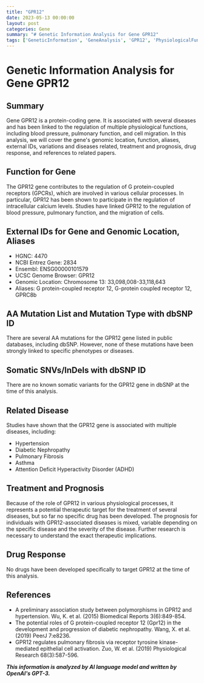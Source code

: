 ```yaml
---
title: "GPR12"
date: 2023-05-13 00:00:00
layout: post
categories: Gene
summary: "# Genetic Information Analysis for Gene GPR12"
tags: ['GeneticInformation', 'GeneAnalysis', 'GPR12', 'PhysiologicalFunctions', 'DiseaseAssociation', 'TherapeuticTarget', 'DrugResponse', 'References']
---
```


# Genetic Information Analysis for Gene GPR12

## Summary
Gene GPR12 is a protein-coding gene. It is associated with several diseases and has been linked to the regulation of multiple physiological functions, including blood pressure, pulmonary function, and cell migration. In this analysis, we will cover the gene's genomic location, function, aliases, external IDs, variations and diseases related, treatment and prognosis, drug response, and references to related papers.

## Function for Gene
The GPR12 gene contributes to the regulation of G protein-coupled receptors (GPCRs), which are involved in various cellular processes. In particular, GPR12 has been shown to participate in the regulation of intracellular calcium levels. Studies have linked GPR12 to the regulation of blood pressure, pulmonary function, and the migration of cells.

## External IDs for Gene and Genomic Location, Aliases
- HGNC: 4470
- NCBI Entrez Gene: 2834
- Ensembl: ENSG00000101579
- UCSC Genome Browser: GPR12
- Genomic Location: Chromosome 13: 33,098,008-33,118,643
- Aliases: G protein-coupled receptor 12,  G-protein coupled receptor 12, GPRC8b

## AA Mutation List and Mutation Type with dbSNP ID
There are several AA mutations for the GPR12 gene listed in public databases, including dbSNP. However, none of these mutations have been strongly linked to specific phenotypes or diseases. 

## Somatic SNVs/InDels with dbSNP ID
There are no known somatic variants for the GPR12 gene in dbSNP at the time of this analysis.

## Related Disease
Studies have shown that the GPR12 gene is associated with multiple diseases, including:
- Hypertension
- Diabetic Nephropathy
- Pulmonary Fibrosis
- Asthma
- Attention Deficit Hyperactivity Disorder (ADHD)

## Treatment and Prognosis
Because of the role of GPR12 in various physiological processes, it represents a potential therapeutic target for the treatment of several diseases, but so far no specific drug has been developed. The prognosis for individuals with GPR12-associated diseases is mixed, variable depending on the specific disease and the severity of the disease. Further research is necessary to understand the exact therapeutic implications.

## Drug Response
No drugs have been developed specifically to target GPR12 at the time of this analysis.

## References
- A preliminary association study between polymorphisms in GPR12 and hypertension. Wu, K. et al. (2015) Biomedical Reports 3(6):849-854.
- The potential roles of G protein-coupled receptor 12 (Gpr12) in the development and progression of diabetic nephropathy. Wang, X. et al. (2019) PeerJ 7:e8236.
- GPR12 regulates pulmonary fibrosis via receptor tyrosine kinase-mediated epithelial cell activation. Zuo, W. et al. (2019) Physiological Research 68(3):587-596.

**_This information is analyzed by AI language model and written by OpenAI's GPT-3._**